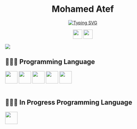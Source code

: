 <div align="center">

<h1>Mohamed Atef</h1>

[![Typing SVG](https://readme-typing-svg.demolab.com?pause=2000&color=6FF71E&center=true&vCenter=true&width=435&lines=Ai+Devolper)](https://git.io/typing-svg)
</div>
<p align="center">
    <a href="https://www.linkedin.com/in/mohamed-atef-7b183223b/">
    <img src="https://cdn-icons-png.flaticon.com/512/145/145807.png"width="30"></a>
    <a href="mailto:mohamedatef4523@gmail.com">
    <img src="https://cdn-icons-png.flaticon.com/512/732/732200.png"width="30"></a>
</p>

![](https://komarev.com/ghpvc/?username=mohamedatef773&color=green)




## 🧑🏽‍💻 Programming Language

<div align="left">
    <img src="https://cdn-icons-png.flaticon.com/512/5968/5968350.png" width="40">
    <img src="https://cdn-icons-png.flaticon.com/512/5968/5968282.png" width="40">
    <img src="https://cdn-icons-png.flaticon.com/512/5968/5968292.png" width="40">
    <img src="https://cdn-icons-png.flaticon.com/512/1051/1051277.png" width="40">
    <img src="https://cdn-icons-png.flaticon.com/512/732/732190.png" width="40">
</div>

<br>

## 🧑🏽‍💻 In Progress Programming Language

<p align="left">
    <img src="https://cdn-icons-png.flaticon.com/512/2103/2103665.png" width="40">
</p>
